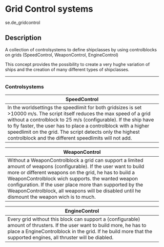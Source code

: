 Grid Control systems
============

se.de_gridcontrol 

## Description

A collection of controlsystems to define shipclasses by using controlblocks on grids 
(SpeedControl, WeaponControl, EngineControl)

This concept provides the possibility to create a very hughe variation of ships and the creation
of many different types of shipclasses.
___
### Controlsystems

| SpeedControl |
| ------- |
|In the worldsettings the speedlimit for both gridsizes is set >10000 m/s. The script itself reduces the max speed of a grid without a controlblock to 25 m/s (configurable). If the ship have to fly faster, the user has to place a controlblock with a higher speedlimit on the grid. The script detects only the highest controlblock and the different speedlimits will not add. | 

| WeaponControl |
| ------- |
|Without a WeaponControlblock a grid can support a limited amount of weapons (configurable). If the user want to build more or different weapons on the grid, he has to build a WeaponControlblock wich supports. the wanted weapon configuration. If the user place more than supported by the WeaponControlblock, all weapons will be disabled until he dismount the weapon wich is to much.| 

| EngineControl |
| ------- |
|Every grid without this block can support a (configurable) amount of thrusters. If the user want to build more, he has to place a EngineControlblock in the grid. If he build more that the supported engines, all thruster will be diabled.|
